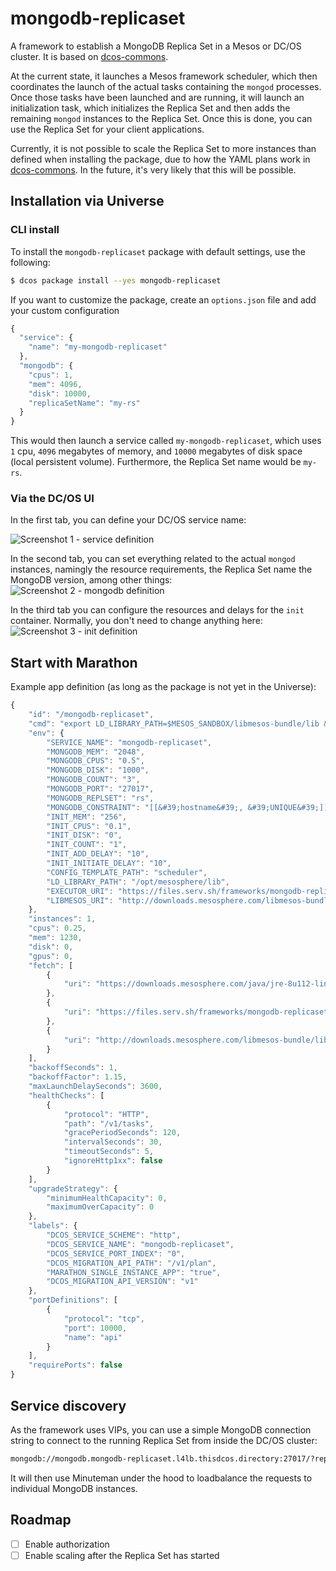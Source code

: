 # mongodb-replicaset

A framework to establish a MongoDB Replica Set in a Mesos or DC/OS cluster. It is based on [dcos-commons](https://github.com/mesosphere/dcos-commons). 

At the current state, it launches a Mesos framework scheduler, which then coordinates the launch of the actual tasks containing the `mongod` processes. Once those tasks have been launched and are running, it will launch an initialization task, which initializes the Replica Set and then adds the remaining `mongod` instances to the Replica Set. Once this is done, you can use the Replica Set for your client applications.

Currently, it is not possible to scale the Replica Set to more instances than defined when installing the package, due to how the YAML plans work in [dcos-commons](https://github.com/mesosphere/dcos-commons). In the future, it's very likely that this will be possible.

## Installation via Universe

### CLI install

To install the `mongodb-replicaset` package with default settings, use the following:

```bash
$ dcos package install --yes mongodb-replicaset
```

If you want to customize the package, create an `options.json` file and add your custom configuration

```javascript
{
  "service": {
    "name": "my-mongodb-replicaset"
  },
  "mongodb": {
    "cpus": 1,
    "mem": 4096,
    "disk": 10000,
    "replicaSetName": "my-rs"
  }
}
```

This would then launch a service called `my-mongodb-replicaset`, which uses `1` cpu, `4096` megabytes of memory, and `10000` megabytes of disk space (local persistent volume). Furthermore, the Replica Set name would be `my-rs`.

### Via the DC/OS UI

In the first tab, you can define your DC/OS service name:

![Screenshot 1 - service definition](https://files.serv.sh/frameworks/mongodb-replicaset/images/screenshots/mongodb-screenshot_1.png)

In the second tab, you can set everything related to the actual `mongod` instances, namingly the resource requirements, the Replica Set name the MongoDB version, among other things:
![Screenshot 2 - mongodb definition](https://files.serv.sh/frameworks/mongodb-replicaset/images/screenshots/mongodb-screenshot_2.png)

In the third tab you can configure the resources and delays for the `init` container. Normally, you don't need to change anything here:
![Screenshot 3 - init definition](https://files.serv.sh/frameworks/mongodb-replicaset/images/screenshots/mongodb-screenshot_3.png)

## Start with Marathon

Example app definition (as long as the package is not yet in the Universe):

```javascript
{
    "id": "/mongodb-replicaset",
    "cmd": "export LD_LIBRARY_PATH=$MESOS_SANDBOX/libmesos-bundle/lib && export MESOS_NATIVE_JAVA_LIBRARY=$(ls $MESOS_SANDBOX/libmesos-bundle/lib/libmesos-*.so) && export PATH=$(ls -d $MESOS_SANDBOX/jre*/bin):$PATH && env && ./scheduler/bin/mongodb-replicaset ./scheduler/svc.yml",
    "env": {
        "SERVICE_NAME": "mongodb-replicaset",
        "MONGODB_MEM": "2048",
        "MONGODB_CPUS": "0.5",
        "MONGODB_DISK": "1000",
        "MONGODB_COUNT": "3",
        "MONGODB_PORT": "27017",
        "MONGODB_REPLSET": "rs",
        "MONGODB_CONSTRAINT": "[[&#39;hostname&#39;, &#39;UNIQUE&#39;]]",
        "INIT_MEM": "256",
        "INIT_CPUS": "0.1",
        "INIT_DISK": "0",
        "INIT_COUNT": "1",
        "INIT_ADD_DELAY": "10",
        "INIT_INITIATE_DELAY": "10",
        "CONFIG_TEMPLATE_PATH": "scheduler",
        "LD_LIBRARY_PATH": "/opt/mesosphere/lib",
        "EXECUTOR_URI": "https://files.serv.sh/frameworks/mongodb-replicaset/0.1.0/executor.zip",
        "LIBMESOS_URI": "http://downloads.mesosphere.com/libmesos-bundle/libmesos-bundle-1.8.7-1.0.2.tar.gz"
    },
    "instances": 1,
    "cpus": 0.25,
    "mem": 1230,
    "disk": 0,
    "gpus": 0,
    "fetch": [
        {
            "uri": "https://downloads.mesosphere.com/java/jre-8u112-linux-x64.tar.gz"
        },
        {
            "uri": "https://files.serv.sh/frameworks/mongodb-replicaset/0.1.0/scheduler.zip"
        },
        {
            "uri": "http://downloads.mesosphere.com/libmesos-bundle/libmesos-bundle-1.8.7-1.0.2.tar.gz"
        }
    ],
    "backoffSeconds": 1,
    "backoffFactor": 1.15,
    "maxLaunchDelaySeconds": 3600,
    "healthChecks": [
        {
            "protocol": "HTTP",
            "path": "/v1/tasks",
            "gracePeriodSeconds": 120,
            "intervalSeconds": 30,
            "timeoutSeconds": 5,
            "ignoreHttp1xx": false
        }
    ],
    "upgradeStrategy": {
        "minimumHealthCapacity": 0,
        "maximumOverCapacity": 0
    },
    "labels": {
        "DCOS_SERVICE_SCHEME": "http",
        "DCOS_SERVICE_NAME": "mongodb-replicaset",
        "DCOS_SERVICE_PORT_INDEX": "0",
        "DCOS_MIGRATION_API_PATH": "/v1/plan",
        "MARATHON_SINGLE_INSTANCE_APP": "true",
        "DCOS_MIGRATION_API_VERSION": "v1"
    },
    "portDefinitions": [
        {
            "protocol": "tcp",
            "port": 10000,
            "name": "api"
        }
    ],
    "requirePorts": false
}
```

## Service discovery

As the framework uses VIPs, you can use a simple MongoDB connection string to connect to the running Replica Set from inside the DC/OS cluster:

```bash
mongodb://mongodb.mongodb-replicaset.l4lb.thisdcos.directory:27017/?replicaSet={mongodb.replicaSetName}
```

It will then use Minuteman under the hood to loadbalance the requests to individual MongoDB instances.
 
## Roadmap

 - [ ] Enable authorization
 - [ ] Enable scaling after the Replica Set has started
